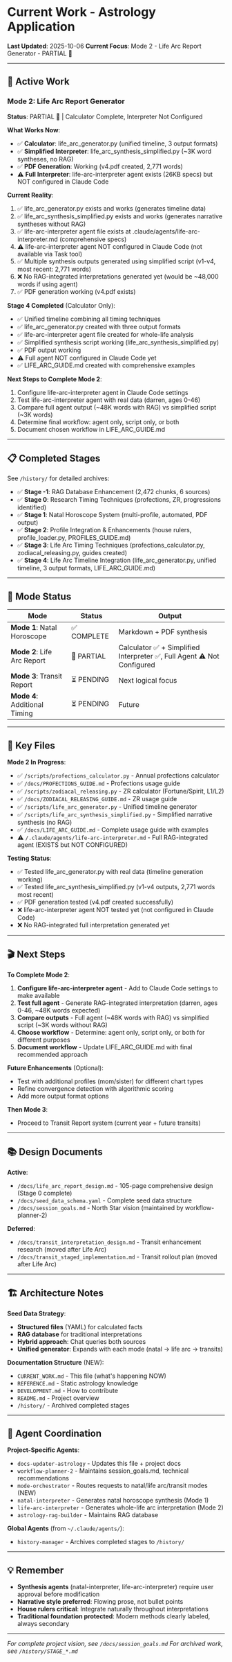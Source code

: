 # Current Work - Astrology Application

**Last Updated**: 2025-10-06
**Current Focus**: Mode 2 - Life Arc Report Generator - PARTIAL 🔄

---

## 🎯 Active Work

### Mode 2: Life Arc Report Generator
**Status**: PARTIAL 🔄 | Calculator Complete, Interpreter Not Configured

**What Works Now**:
- ✅ **Calculator**: life_arc_generator.py (unified timeline, 3 output formats)
- ✅ **Simplified Interpreter**: life_arc_synthesis_simplified.py (~3K word syntheses, no RAG)
- ✅ **PDF Generation**: Working (v4.pdf created, 2,771 words)
- ⚠️ **Full Interpreter**: life-arc-interpreter agent exists (26KB specs) but NOT configured in Claude Code

**Current Reality**:
1. ✅ life_arc_generator.py exists and works (generates timeline data)
2. ✅ life_arc_synthesis_simplified.py exists and works (generates narrative syntheses without RAG)
3. ✅ life-arc-interpreter agent file exists at .claude/agents/life-arc-interpreter.md (comprehensive specs)
4. ⚠️ life-arc-interpreter agent NOT configured in Claude Code (not available via Task tool)
5. ✅ Multiple synthesis outputs generated using simplified script (v1-v4, most recent: 2,771 words)
6. ❌ No RAG-integrated interpretations generated yet (would be ~48,000 words if using agent)
7. ✅ PDF generation working (v4.pdf exists)

**Stage 4 Completed** (Calculator Only):
- ✅ Unified timeline combining all timing techniques
- ✅ life_arc_generator.py created with three output formats
- ✅ life-arc-interpreter agent file created for whole-life analysis
- ✅ Simplified synthesis script working (life_arc_synthesis_simplified.py)
- ✅ PDF output working
- ⚠️ Full agent NOT configured in Claude Code yet
- ✅ LIFE_ARC_GUIDE.md created with comprehensive examples

**Next Steps to Complete Mode 2**:
1. Configure life-arc-interpreter agent in Claude Code settings
2. Test life-arc-interpreter agent with real data (darren, ages 0-46)
3. Compare full agent output (~48K words with RAG) vs simplified script (~3K words)
4. Determine final workflow: agent only, script only, or both
5. Document chosen workflow in LIFE_ARC_GUIDE.md

---

## 📋 Completed Stages

See `/history/` for detailed archives:
- ✅ **Stage -1**: RAG Database Enhancement (2,472 chunks, 6 sources)
- ✅ **Stage 0**: Research Timing Techniques (profections, ZR, progressions identified)
- ✅ **Stage 1**: Natal Horoscope System (multi-profile, automated, PDF output)
- ✅ **Stage 2**: Profile Integration & Enhancements (house rulers, profile_loader.py, PROFILES_GUIDE.md)
- ✅ **Stage 3**: Life Arc Timing Techniques (profections_calculator.py, zodiacal_releasing.py, guides created)
- ✅ **Stage 4**: Life Arc Timeline Integration (life_arc_generator.py, unified timeline, 3 output formats, LIFE_ARC_GUIDE.md)

---

## 🔄 Mode Status

| Mode | Status | Output |
|------|--------|--------|
| **Mode 1**: Natal Horoscope | ✅ COMPLETE | Markdown + PDF synthesis |
| **Mode 2**: Life Arc Report | 🔄 PARTIAL | Calculator ✅ + Simplified Interpreter ✅, Full Agent ⚠️ Not Configured |
| **Mode 3**: Transit Report | ⏳ PENDING | Next logical focus |
| **Mode 4**: Additional Timing | ⏳ PENDING | Future |

---

## 📁 Key Files

**Mode 2 In Progress**:
- ✅ `/scripts/profections_calculator.py` - Annual profections calculator
- ✅ `/docs/PROFECTIONS_GUIDE.md` - Profections usage guide
- ✅ `/scripts/zodiacal_releasing.py` - ZR calculator (Fortune/Spirit, L1/L2)
- ✅ `/docs/ZODIACAL_RELEASING_GUIDE.md` - ZR usage guide
- ✅ `/scripts/life_arc_generator.py` - Unified timeline generator
- ✅ `/scripts/life_arc_synthesis_simplified.py` - Simplified narrative synthesis (no RAG)
- ✅ `/docs/LIFE_ARC_GUIDE.md` - Complete usage guide with examples
- ⚠️ `/.claude/agents/life-arc-interpreter.md` - Full RAG-integrated agent (EXISTS but NOT CONFIGURED)

**Testing Status**:
- ✅ Tested life_arc_generator.py with real data (timeline generation working)
- ✅ Tested life_arc_synthesis_simplified.py (v1-v4 outputs, 2,771 words most recent)
- ✅ PDF generation tested (v4.pdf created successfully)
- ❌ life-arc-interpreter agent NOT tested yet (not configured in Claude Code)
- ❌ No RAG-integrated full interpretation generated yet

---

## 🎬 Next Steps

**To Complete Mode 2**:
1. **Configure life-arc-interpreter agent** - Add to Claude Code settings to make available
2. **Test full agent** - Generate RAG-integrated interpretation (darren, ages 0-46, ~48K words expected)
3. **Compare outputs** - Full agent (~48K words with RAG) vs simplified script (~3K words without RAG)
4. **Choose workflow** - Determine: agent only, script only, or both for different purposes
5. **Document workflow** - Update LIFE_ARC_GUIDE.md with final recommended approach

**Future Enhancements** (Optional):
- Test with additional profiles (mom/sister) for different chart types
- Refine convergence detection with algorithmic scoring
- Add more output format options

**Then Mode 3**:
- Proceed to Transit Report system (current year + future transits)

---

## 📚 Design Documents

**Active**:
- `/docs/life_arc_report_design.md` - 105-page comprehensive design (Stage 0 complete)
- `/docs/seed_data_schema.yaml` - Complete seed data structure
- `/docs/session_goals.md` - North Star vision (maintained by workflow-planner-2)

**Deferred**:
- `/docs/transit_interpretation_design.md` - Transit enhancement research (moved after Life Arc)
- `/docs/transit_staged_implementation.md` - Transit rollout plan (moved after Life Arc)

---

## 🏗️ Architecture Notes

**Seed Data Strategy**:
- **Structured files** (YAML) for calculated facts
- **RAG database** for traditional interpretations
- **Hybrid approach**: Chat queries both sources
- **Unified generator**: Expands with each mode (natal → life arc → transits)

**Documentation Structure** (NEW):
- `CURRENT_WORK.md` - This file (what's happening NOW)
- `REFERENCE.md` - Static astrology knowledge
- `DEVELOPMENT.md` - How to contribute
- `README.md` - Project overview
- `/history/` - Archived completed stages

---

## 🤖 Agent Coordination

**Project-Specific Agents**:
- `docs-updater-astrology` - Updates this file + project docs
- `workflow-planner-2` - Maintains session_goals.md, technical recommendations
- `mode-orchestrator` - Routes requests to natal/life arc/transit modes (NEW)
- `natal-interpreter` - Generates natal horoscope synthesis (Mode 1)
- `life-arc-interpreter` - Generates whole-life arc interpretation (Mode 2)
- `astrology-rag-builder` - Maintains RAG database

**Global Agents** (from `~/.claude/agents/`):
- `history-manager` - Archives completed stages to `/history/`

---

## 💡 Remember

- **Synthesis agents** (natal-interpreter, life-arc-interpreter) require user approval before modification
- **Narrative style preferred**: Flowing prose, not bullet points
- **House rulers critical**: Integrate naturally throughout interpretations
- **Traditional foundation protected**: Modern methods clearly labeled, always secondary

---

*For complete project vision, see `/docs/session_goals.md`*
*For archived work, see `/history/STAGE_*.md`*
